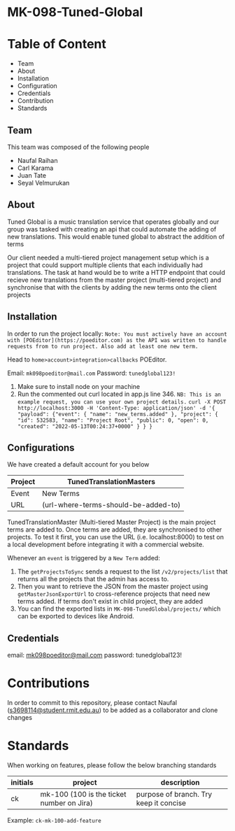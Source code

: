 # MK-098-Tuned-Global

# Table of Content

- Team
- About
- Installation
- Configuration
- Credentials
- Contribution
- Standards

## Team

This team was composed of the following people

- Naufal Raihan
- Carl Karama
- Juan Tate
- Seyal Velmurukan

## About

Tuned Global is a music translation service that operates globally and our group was tasked with creating an api that could automate
the adding of new translations. This would enable tuned global to abstract the addition of terms

Our client needed a multi-tiered project management setup which is a project that could support multiple clients that each individually
had translations. The task at hand would be to write a HTTP endpoint that could recieve new translations from the master project (multi-tiered project)
and synchronise that with the clients by adding the new terms onto the client projects

## Installation

In order to run the project locally: `Note: You must actively have an account with [POEditor](https://poeditor.com) as the API was written to handle requests from to run project. Also add at least one new term.`

Head to `home>account>integration>callbacks` POEditor.

Email: `mk098poeditor@mail.com`
Password: `tunedglobal123!`

1. Make sure to install node on your machine
2. Run the commented out curl located in app.js line 346. `NB: This is an example request, you can use your own project details.`
   `curl -X POST http://localhost:3000 -H 'Content-Type: application/json' -d '{ "payload": {"event": { "name": "new_terms.added" }, "project": { "id": 532583, "name": "Project Root", "public": 0, "open": 0, "created": "2022-05-13T00:24:37+0000" } } }`

## Configurations

We have created a default account for you below

| Project | TunedTranslationMasters              |
| ------- | ------------------------------------ |
| Event   | New Terms                            |
| URL     | (url-where-terms-should-be-added-to) |

TunedTranslationMaster (Multi-tiered Master Project) is the main project terms are added to. Once terms are added, they are synchronised to other projects. To test it first, you can use the URL (i.e. localhost:8000) to test on a local development before integrating it with a commercial website.

Whenever an `event` is triggered by a `New Term` added:

1. The `getProjectsToSync` sends a request to the list `/v2/projects/list` that returns all the projects that the admin has access to.
2. Then you want to retrieve the JSON from the master project using `getMasterJsonExportUrl` to cross-reference projects that need new terms added. If terms don't exist in child project, they are added
3. You can find the exported lists in `MK-098-TunedGlobal/projects/` which can be exported to devices like Android.

## Credentials

email: mk098poeditor@mail.com
password: tunedglobal123!

# Contributions

In order to commit to this repository, please contact Naufal (s3698114@student.rmit.edu.au) to be added as a collaborator and clone changes

# Standards

When working on features, please follow the below branching standards

| initials | project                                   | description                            |
| -------- | ----------------------------------------- | -------------------------------------- |
| ck       | mk-100 (100 is the ticket number on Jira) | purpose of branch. Try keep it concise |

Example: `ck-mk-100-add-feature`
